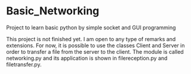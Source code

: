 # Basic_Networking
Project to learn basic python by simple socket and GUI programming

This project is not finished yet. I am open to any type of remarks and extensions.
For now, it is possible to use the classes Client and Server in order to transfer a file from the server to the client. The module is called networking.py and its application is shown in filereception.py and filetransfer.py.
